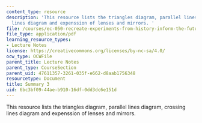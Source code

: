 ```yaml
---
content_type: resource
description: 'This resource lists the triangles diagram, parallel lines diagram, crossing
  lines diagram and expenssion of lenses and mirrors. '
file: /courses/ec-050-recreate-experiments-from-history-inform-the-future-from-the-past-galileo-january-iap-2010/6bc3bf0944aeb91016df0dd3dc6e151d_MITEC_050IAP10_sum03.pdf
file_type: application/pdf
learning_resource_types:
- Lecture Notes
license: https://creativecommons.org/licenses/by-nc-sa/4.0/
ocw_type: OCWFile
parent_title: Lecture Notes
parent_type: CourseSection
parent_uid: 47611357-3261-035f-e662-d8aab1756348
resourcetype: Document
title: Summary 3
uid: 6bc3bf09-44ae-b910-16df-0dd3dc6e151d
---
```

This resource lists the triangles diagram, parallel lines diagram, crossing lines diagram and expenssion of lenses and mirrors. 